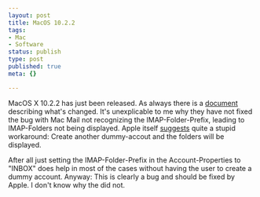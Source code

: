 ```yaml
---
layout: post
title: MacOS 10.2.2
tags:
- Mac
- Software
status: publish
type: post
published: true
meta: {}

---
```

MacOS X 10.2.2 has just been released. As always there is a <a href="http://docs.info.apple.com/article.html?artnum=107140">document</a> describing what's changed. It's unexplicable to me why they have not fixed the bug with Mac Mail not recognizing the IMAP-Folder-Prefix, leading to IMAP-Folders not being displayed. Apple itself <a href="http://docs.info.apple.com/article.html?artnum=107069">suggests</a> quite a stupid workaround: Create another dummy-accout and the folders will be displayed.

After all just setting the IMAP-Folder-Prefix in the Account-Properties to "INBOX" does help in most of the cases without having the user to create a dummy account. Anyway: This is clearly a bug and should be fixed by Apple. I don't know why the did not.

